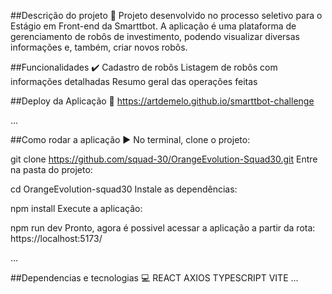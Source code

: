 ##Descrição do projeto 📃
Projeto desenvolvido no processo seletivo para o Estágio em Front-end da Smarttbot. A aplicação é uma plataforma de gerenciamento de robôs de investimento,
podendo visualizar diversas informações e, também, criar novos robôs.

##Funcionalidades ✔️
 Cadastro de robôs
 Listagem de robôs com informações detalhadas
 Resumo geral das operações feitas


##Deploy da Aplicação 💨
https://artdemelo.github.io/smarttbot-challenge

...

##Como rodar a aplicação ▶️
No terminal, clone o projeto:

git clone https://github.com/squad-30/OrangeEvolution-Squad30.git
Entre na pasta do projeto:

cd OrangeEvolution-squad30
Instale as dependências:

npm install
Execute a aplicação:

npm run dev
Pronto, agora é possivel acessar a aplicação a partir da rota: https://localhost:5173/

...


##Dependencias e tecnologias 💻
REACT
AXIOS
TYPESCRIPT
VITE
...